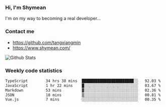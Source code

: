 ### Hi, I'm Shymean

I'm on my way to becoming a real developer...

### Contact me

- <https://github.com/tangxiangmin>
- <https://www.shymean.com/>

![Github Stats](https://github-readme-stats.vercel.app/api?username=tangxiangmin&show_icons=true&theme=dark)


###  Weekly code statistics

<!--START_SECTION:waka-->

```txt
TypeScript        34 hrs 38 mins  ███████████████████████░░   92.03 %
JavaScript        1 hr 22 mins    █░░░░░░░░░░░░░░░░░░░░░░░░   03.67 %
Markdown          53 mins         ▓░░░░░░░░░░░░░░░░░░░░░░░░   02.36 %
JSON              18 mins         ▒░░░░░░░░░░░░░░░░░░░░░░░░   00.81 %
Vue.js            7 mins          ░░░░░░░░░░░░░░░░░░░░░░░░░   00.35 %
```

<!--END_SECTION:waka-->